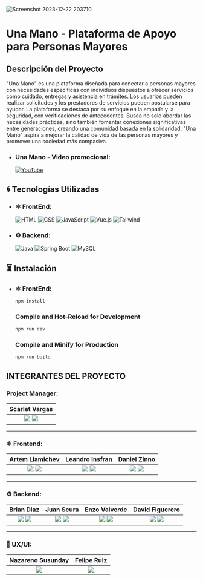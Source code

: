 ![Screenshot 2023-12-22 203710](https://github.com/No-Country/s12-13-n-java-vue/assets/46968835/5afd4cd1-7a2a-43a6-bc23-a9b3ff309b41)
# Una Mano - Plataforma de Apoyo para Personas Mayores

## Descripción del Proyecto

"Una Mano" es una plataforma diseñada para conectar a personas mayores con necesidades específicas con individuos dispuestos a ofrecer servicios como cuidado, entregas y asistencia en trámites. Los usuarios pueden realizar solicitudes y los prestadores de servicios pueden postularse para ayudar. La plataforma se destaca por su enfoque en la empatía y la seguridad, con verificaciones de antecedentes. Busca no solo abordar las necesidades prácticas, sino también fomentar conexiones significativas entre generaciones, creando una comunidad basada en la solidaridad. "Una Mano" aspira a mejorar la calidad de vida de las personas mayores y promover una sociedad más compasiva.


- ### Una Mano - Video promocional:

  [![YouTube](https://img.shields.io/badge/YouTube-FF0000?style=for-the-badge&logo=YouTube&logoColor=white)](https://www.youtube.com/watch?v=qlrq3xdUN9A&t=11s)
  


## 🌀 Tecnologías Utilizadas

- ### ⚛️ FrontEnd:

  ![HTML](https://img.shields.io/badge/HTML5-E34F26?style=for-the-badge&logo=HTML5&logoColor=white) 
  ![CSS](https://img.shields.io/badge/CSS3-1572B6?style=for-the-badge&logo=CSS3&logoColor=white) 
  ![JavaScript](https://img.shields.io/badge/JavaScript-F7DF1E?style=for-the-badge&logo=JavaScript&logoColor=black) 
  ![Vue.js](https://img.shields.io/badge/Vue.js-4FC08D?style=for-the-badge&logo=Vue.js&logoColor=white)
  ![Tailwind](https://img.shields.io/badge/-Tailwind-06B6D4?logo=tailwind-css&logoColor=white&style=for-the-badge)
 

- ### ⚙️ Backend:

  ![Java](https://img.shields.io/badge/Java-007396?style=for-the-badge&logo=Java&logoColor=white) 
  ![Spring Boot](https://img.shields.io/badge/Spring_Boot-6DB33F?style=for-the-badge&logo=SpringBoot&logoColor=white) 
  ![MySQL](https://img.shields.io/badge/MySQL-4479A1?style=for-the-badge&logo=MySQL&logoColor=white)


## ⏳ Instalación

- ### ⚛️ FrontEnd:
    ```sh
    npm install
    ```

    ### Compile and Hot-Reload for Development

    ```sh
    npm run dev
    ```

    ### Compile and Minify for Production

    ```sh
    npm run build
    ```


 ## INTEGRANTES DEL PROYECTO

  ### Project Manager:

| **Scarlet Vargas**|
|:-:|
| <a href="https://github.com/scarletvargas"><img src="https://img.shields.io/badge/github-%23121011.svg?&style=for-the-badge&logo=github&logoColor=white"/></a> <a href="https://www.linkedin.com/in/scarletvargas-systems-engineer/"><img src="https://img.shields.io/badge/linkedin%20-%230077B5.svg?&style=for-the-badge&logo=linkedin&logoColor=white"/></a> |
<hr/>

 ### ⚛️ Frontend:

| **Artem Liamichev**| **Leandro Insfran**| **Daniel Zinno**|
|:-:|:-:|:-:|
| <a href="https://github.com/artem-liamichev"><img src="https://img.shields.io/badge/github-%23121011.svg?&style=for-the-badge&logo=github&logoColor=white"/></a> <a href=" https://www.linkedin.com/in/artem-liamichev-6227b7266/"><img src="https://img.shields.io/badge/linkedin%20-%230077B5.svg?&style=for-the-badge&logo=linkedin&logoColor=white"/></a> | <a href="https://github.com/L-insfran"><img src="https://img.shields.io/badge/github-%23121011.svg?&style=for-the-badge&logo=github&logoColor=white"/></a> <a href="https://www.linkedin.com/in/leandro-insfran-488409169/"><img src="https://img.shields.io/badge/linkedin%20-%230077B5.svg?&style=for-the-badge&logo=linkedin&logoColor=white"/></a> | <a href="https://github.com/danielzinnoprogramador"><img src="https://img.shields.io/badge/github-%23121011.svg?&style=for-the-badge&logo=github&logoColor=white"/></a> <a href="https://www.linkedin.com/in/daniel-zinno/"><img src="https://img.shields.io/badge/linkedin%20-%230077B5.svg?&style=for-the-badge&logo=linkedin&logoColor=white"/></a> 
<hr/>

### ⚙️ Backend:

| **Brian Diaz**| **Juan Seura**| **Enzo Valverde**| **David Figuerero**|
|:-:|:-:|:-:|:-:|
| <a href="https://github.com/TeslaXZ"><img src="https://img.shields.io/badge/github-%23121011.svg?&style=for-the-badge&logo=github&logoColor=white"/></a> <a href="https://www.linkedin.com/in/brianodz/"><img src="https://img.shields.io/badge/linkedin%20-%230077B5.svg?&style=for-the-badge&logo=linkedin&logoColor=white"/></a> | <a href="https://github.com/Seujumon"><img src="https://img.shields.io/badge/github-%23121011.svg?&style=for-the-badge&logo=github&logoColor=white"/></a> <a href="https://www.linkedin.com/in/juan-seura/ "><img src="https://img.shields.io/badge/linkedin%20-%230077B5.svg?&style=for-the-badge&logo=linkedin&logoColor=white"/></a> | <a href="https://github.com/aesaries"><img src="https://img.shields.io/badge/github-%23121011.svg?&style=for-the-badge&logo=github&logoColor=white"/></a> <a href="https://www.linkedin.com/in/enzo-valverde-java/"><img src="https://img.shields.io/badge/linkedin%20-%230077B5.svg?&style=for-the-badge&logo=linkedin&logoColor=white"/></a> |  <a href="https://github.com/Davidfi34"><img src="https://img.shields.io/badge/github-%23121011.svg?&style=for-the-badge&logo=github&logoColor=white"/></a> <a href="https://www.linkedin.com/in/david-figuerero-developer"><img src="https://img.shields.io/badge/linkedin%20-%230077B5.svg?&style=for-the-badge&logo=linkedin&logoColor=white"/></a> |
<hr/>

### 🎨 UX/UI:

| **Nazareno Susunday**| **Felipe Ruiz**|
|:-:|:-:|
|<a href="https://www.linkedin.com/in/nazareno-susunday-990243a1/ "><img src="https://img.shields.io/badge/linkedin%20-%230077B5.svg?&style=for-the-badge&logo=linkedin&logoColor=white"/></a> | <a href="https://www.linkedin.com/in/paxmultimedia/"><img src="https://img.shields.io/badge/linkedin%20-%230077B5.svg?&style=for-the-badge&logo=linkedin&logoColor=white"/></a> |

